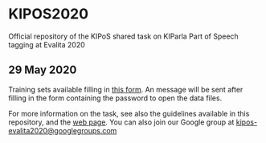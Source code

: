 # KIPOS2020 #

Official repository of the KIPoS shared task on KIParla Part of Speech tagging at Evalita 2020

## 29 May 2020 ##
Training sets available filling in [this form](https://docs.google.com/forms/d/e/1FAIpQLSdNHWAWCAGyJCSA10dVcPjxl2cf5XCV2ZlfaZF0XHc5pPQsVg/viewform).
An message will be sent after filling in the form containing the password to open the data files.

For more information on the task, see also the guidelines available in this repository, and the 
[web page](http://www.di.unito.it/~tutreeb/kipos-evalita2020/index.html). 
You can also join our Google group at [kipos-evalita2020@googlegroups.com](https://groups.google.com/forum/#!forum/kipos-evalita2020)

